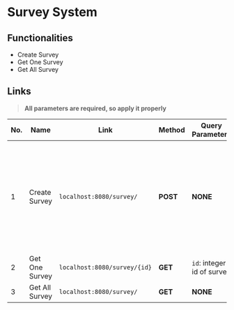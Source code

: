 # Survey System

## Functionalities

- Create Survey
- Get One Survey
- Get All Survey

## Links

> **All parameters are required, so apply it properly**

| No. | Name | Link | Method | Query Parameters | Body Parameters|
|-----|-----|-----|-----|-----|-----|
| 1 | Create Survey | `localhost:8080/survey/` | **POST** | **NONE** | <ul><li>`title`: title of survey</li><li>`description`: description of survey</li><li>`questions`: list of questions <ul><li>`question`: description of question</li></ul></li></ul> |
| 2 | Get One Survey | `localhost:8080/survey/{id}` | **GET** | `id`: integer id of survey | **NONE** |
| 3 | Get All Survey | `localhost:8080/survey/` | **GET** | **NONE** | **NONE** |
